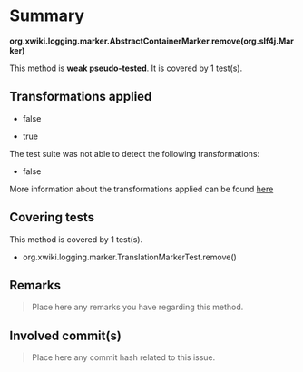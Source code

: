 # Summary
**org.xwiki.logging.marker.AbstractContainerMarker.remove(org.slf4j.Marker)**

This method is **weak pseudo-tested**.
It is covered by 1 test(s). 


## Transformations applied

- false

- true


The test suite was not able to detect the following transformations:
 * false 


More information about the transformations applied can be found [here](https://github.com/STAMP-project/pitest-descartes)

## Covering tests
This method is covered by 1 test(s).
* org.xwiki.logging.marker.TranslationMarkerTest.remove()


## Remarks
> Place here any remarks you have regarding this method.

## Involved commit(s)

> Place here any commit hash related to this issue.
